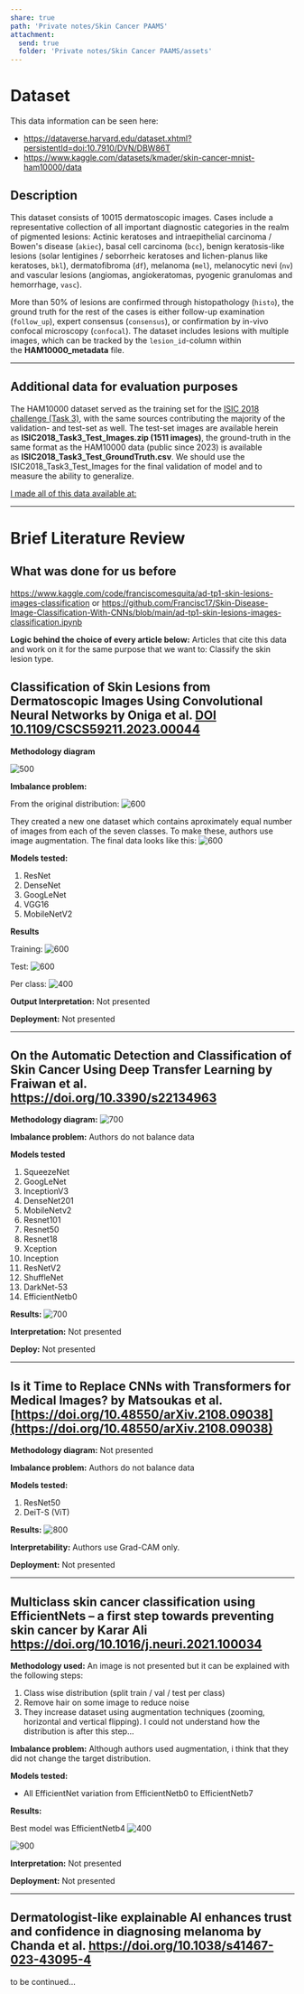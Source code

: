 ```yaml
---
share: true
path: 'Private notes/Skin Cancer PAAMS'
attachment:
  send: true
  folder: 'Private notes/Skin Cancer PAAMS/assets'
---
```

# Dataset

This data information can be seen here:
- https://dataverse.harvard.edu/dataset.xhtml?persistentId=doi:10.7910/DVN/DBW86T
- https://www.kaggle.com/datasets/kmader/skin-cancer-mnist-ham10000/data

## Description

This dataset consists of 10015 dermatoscopic images. Cases include a representative collection of all important diagnostic categories in the realm of pigmented lesions: Actinic keratoses and intraepithelial carcinoma / Bowen's disease (`akiec`), basal cell carcinoma (`bcc`), benign keratosis-like lesions (solar lentigines / seborrheic keratoses and lichen-planus like keratoses, `bkl`), dermatofibroma (`df`), melanoma (`mel`), melanocytic nevi (`nv`) and vascular lesions (angiomas, angiokeratomas, pyogenic granulomas and hemorrhage, `vasc`).

More than 50% of lesions are confirmed through histopathology (`histo`), the ground truth for the rest of the cases is either follow-up examination (`follow_up`), expert consensus (`consensus`), or confirmation by in-vivo confocal microscopy (`confocal`). The dataset includes lesions with multiple images, which can be tracked by the `lesion_id`-column within the **HAM10000_metadata** file.

---

## Additional data for evaluation purposes

The HAM10000 dataset served as the training set for the [ISIC 2018 challenge (Task 3)](http://arxiv.org/abs/1902.03368), with the same sources contributing the majority of the validation- and test-set as well. The test-set images are available herein as **ISIC2018_Task3_Test_Images.zip (1511 images)**, the ground-truth in the same format as the HAM10000 data (public since 2023) is available as **ISIC2018_Task3_Test_GroundTruth.csv**.
	We should use the ISIC2018_Task3_Test_Images for the final validation of model and to measure the ability to generalize.

<ins>I made all of this data available at: </ins> 

---
# Brief Literature Review

## What was done for us before 

https://www.kaggle.com/code/franciscomesquita/ad-tp1-skin-lesions-images-classification or https://github.com/Francisc17/Skin-Disease-Image-Classification-With-CNNs/blob/main/ad-tp1-skin-lesions-images-classification.ipynb

**Logic behind the choice of every article below:** Articles that cite this data and work on it for the same purpose that we want to: Classify the skin lesion type. 
## Classification of Skin Lesions from Dermatoscopic Images Using Convolutional Neural Networks by Oniga et al. [DOI 10.1109/CSCS59211.2023.00044](https://ieeexplore.ieee.org/document/10214735)

**Methodology diagram**

![500](assets/Skin%20Cancer%20End-to-End%20Research%20PAAMS%20-%20methodology%20oniga.png)


**Imbalance problem:**

From the original distribution:
![600](assets/Skin%20Cancer%20End-to-End%20Research%20PAAMS%20-%20original%20distribution%20oniga.png)

They created a new one dataset which contains aproximately equal number of images from each of the seven classes. To make these, authors use image augmentation. The final data looks like this:
![600](assets/Skin%20Cancer%20End-to-End%20Research%20PAAMS%20-%20new%20data%20balance%20oniga.png)

**Models tested:**
1. ResNet
2. DenseNet
3. GoogLeNet
4. VGG16
5. MobileNetV2

**Results**

Training:
![600](assets/Skin%20Cancer%20End-to-End%20Research%20PAAMS%20-%20training%20results%20oniga.png)

Test:
![600](assets/Skin%20Cancer%20End-to-End%20Research%20PAAMS%20-%20test%20results%20oniga.png)

Per class:
![400](assets/Skin%20Cancer%20End-to-End%20Research%20PAAMS%20-%20per%20class%20result%20oniga.png)

**Output Interpretation:**
Not presented

**Deployment:**
Not presented

---

## On the Automatic Detection and Classification of Skin Cancer Using Deep Transfer Learning by Fraiwan et al. https://doi.org/10.3390/s22134963

**Methodology diagram:**
![700](assets/Skin%20Cancer%20End-to-End%20Research%20PAAMS%20-%20methodology%20fraiwan.png)

**Imbalance problem:**
Authors do not balance data

**Models tested**
1. SqueezeNet
2. GoogLeNet
3. InceptionV3
4. DenseNet201
5. MobileNetv2
6. Resnet101
7. Resnet50
8. Resnet18
9. Xception
10. Inception
11. ResNetV2
12. ShuffleNet
13. DarkNet-53
14. EfficientNetb0

**Results:**
![700](assets/Skin%20Cancer%20End-to-End%20Research%20PAAMS%20-%20results%20fraiwan.png)

**Interpretation:**
Not presented

**Deploy:**
Not presented

---
## Is it Time to Replace CNNs with Transformers for Medical Images? by Matsoukas et al. [https://doi.org/10.48550/arXiv.2108.09038](https://doi.org/10.48550/arXiv.2108.09038)

**Methodology diagram:**
Not presented

**Imbalance problem:**
Authors do not balance data

**Models tested:**
1. ResNet50
2. DeiT-S (ViT)

**Results:**
![800](assets/Skin%20Cancer%20End-to-End%20Research%20PAAMS%20-%20results%20matsoukas.png)

**Interpretability:**
Authors use Grad-CAM only.

**Deployment:**
Not presented

---
## Multiclass skin cancer classification using EfficientNets – a first step towards preventing skin cancer by Karar Ali https://doi.org/10.1016/j.neuri.2021.100034

**Methodology used:**
An image is not presented but it can be explained with the following steps:
1. Class wise distribution (split train / val / test per class)
2. Remove hair on some image to reduce noise
3. They increase dataset using augmentation techniques (zooming, horizontal and vertical flipping). I could not understand how the distribution is after this step...

**Imbalance problem:**
Although authors used augmentation, i think that they did not change the target distribution.

**Models tested:**
- All EfficientNet variation from EfficientNetb0 to EfficientNetb7

**Results:**

Best model was EfficientNetb4
![400](assets/Skin%20Cancer%20End-to-End%20Research%20PAAMS%20-%20results%20ali.png)

![900](assets/Skin%20Cancer%20End-to-End%20Research%20PAAMS%20-%20comparation%20ali.png)

**Interpretation:**
Not presented

**Deployment:**
Not presented

---

## Dermatologist-like explainable AI enhances trust and confidence in diagnosing melanoma by Chanda et al. https://doi.org/10.1038/s41467-023-43095-4

to be continued...